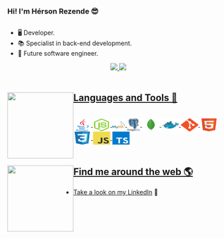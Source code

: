 <h4 align="center">

### Hi! I'm Hérson Rezende 😎
##

- 🖥 Developer.
- 📚 Specialist in back-end development.
- 🎯 Future software engineer. 

<div align="center">
  <a href="https://github.com/hrezend">
  <img height="180em" src="https://github-readme-stats.vercel.app/api?username=hrezend&show_icons=true&theme=react&include_all_commits=true&count_private=true"/>
  <img height="180em" src="https://github-readme-stats.vercel.app/api/top-langs/?username=hrezend&layout=compact&langs_count=7&theme=react"/>
</div>

<br>  
  
## Languages and Tools 🔨 <img align="left" width="150" height="150" src="https://user-images.githubusercontent.com/62779767/142231517-e34ce1ea-1b98-4483-bd99-d260ac6c9285.gif?raw=true"/>
<div style="display: inline_block"><br>
  <img align="center" alt="JAVA" height="30" width="40" src="https://raw.githubusercontent.com/devicons/devicon/master/icons/java/java-original.svg"/>
  <img align="center" alt="NODEJS" height="30" width="40" src="https://raw.githubusercontent.com/devicons/devicon/master/icons/nodejs/nodejs-original.svg"/>
  <img align="center" alt="MYSQL" width="30" height="30" src="https://raw.githubusercontent.com/devicons/devicon/master/icons/mysql/mysql-original-wordmark.svg"/>
  <img align="center" alt="POSTGRESSQL" width="30" height="30" src="https://raw.githubusercontent.com/devicons/devicon/master/icons/postgresql/postgresql-original-wordmark.svg"/>
  <img align="center" alt="MONGO" height="30" width="40" src="https://raw.githubusercontent.com/devicons/devicon/master/icons/mongodb/mongodb-original.svg"/>
  <img align="center" alt="DOCKER" height="30" width="40" src="https://raw.githubusercontent.com/devicons/devicon/master/icons/docker/docker-original.svg"/>
  <img align="center" alt="GIT" height="30" width="40" src="https://raw.githubusercontent.com/devicons/devicon/master/icons/git/git-original.svg"/>
  <img align="center" alt="HTML" height="30" width="40" src="https://raw.githubusercontent.com/devicons/devicon/master/icons/html5/html5-original.svg"/>
  <img align="center" alt="CSS" height="30" width="40" src="https://raw.githubusercontent.com/devicons/devicon/master/icons/css3/css3-original.svg"/>
  <img align="center" alt="JS" height="30" width="40" src="https://raw.githubusercontent.com/devicons/devicon/master/icons/javascript/javascript-original.svg"/>
  <img align="center" alt="TS" height="30" width="40" src="https://raw.githubusercontent.com/devicons/devicon/master/icons/typescript/typescript-original.svg"/>
</div>

<br>

## Find me around the web 🌎 <img align="left" width="150" height="150" src="https://user-images.githubusercontent.com/62779767/142226752-e9515a8a-df24-490d-8574-3e1bcf021a8d.gif?raw=true">
- Take a look on my <a href="https://www.linkedin.com/in/hrezend/" target="_blank">LinkedIn</a> 💼
